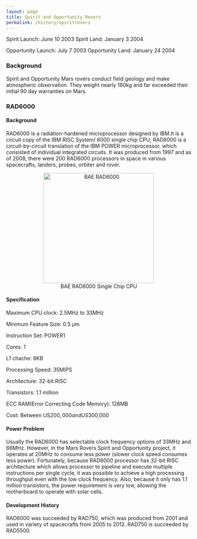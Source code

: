 ```yaml
---
layout: page
title: Spirit and Opportunity Rovers 
permalink: /history/spiritrovers
---
```


Spirit Launch: June 10 2003
Spirit Land: January 3 2004

Opportunity Launch: July 7 2003
Opportunity Land: January 24 2004

### Background
Spirit and Opportunity Mars rovers conduct field geology and make atmospheric observation. They weight nearly 180kg and far exceeded their initial 90 day warranties on Mars.


### RAD6000

#### Background
RAD6000 is a radiation-hardened microprocessor designed by IBM.It is a circuit copy of the IBM RISC System/ 6000 single chip CPU; RAD6000 is a circuit-by-circuit translation of the IBM POWER microprocessor, which consisted of individual integrated circuits. It was produced from 1997 and as of 2008, there were 200 RAD6000 processors in space in various spacecrafts, landers, probes, orbiter and rover.

<center>	 
<figure>
  <img src="{{ site.baseurl }}/images/baerad6000.png" alt="BAE RAD6000" style="width: 300px;"/>
  <figcaption>BAE RAD6000 Single Chip CPU</figcaption>
</figure>
</center>


#### Specification
Maximum CPU clock: 2.5MHz to 33MHz

Minimum Feature Size: 0.5 μm

Instruction Set: POWER1

Cores: 1

L1 chache: 8KB

Processing Speed: 35MIPS

Architecture: 32-bit RISC

Transistors: 1.1 million

ECC RAM(Error Correcting Code Memory): 128MB

Cost: Between US$200,000 and US$300,000


#### Power Problem
Usually the RAD6000 has selectable clock frequency options of 33MHz and 66MHz. However, in the Mars Rovers Spirit and Opportunity project, it operates at 20MHz to consume less power (slower clock speed consumes less power). Fortunately, because RAD6000 processor has 32-bit RISC architecture which allows processor to pipeline and execute multiple instructions per single cycle, it was possible to achieve a high processing throughput even with the low clock frequency. Also, because it only has 1.1 million transistors, the power requirement is very low, allowing the motherboard to operate with solar cells.


#### Development History
RAD6000 was succeeded by RAD750, which was produced from 2001 and used in variety of spacecrafts from 2005 to 2012. RAD750 is succeeded by RAD5500.


